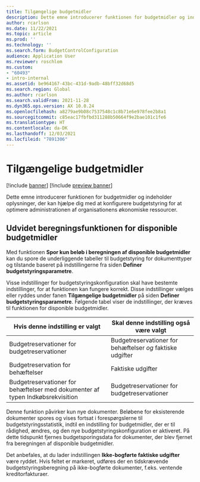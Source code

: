 ```yaml
---
title: Tilgængelige budgetmidler
description: Dette emne introducerer funktionen for budgetmidler og indeholder oplysninger, der kan hjælpe dig med at konfigurere budgetstyring for at optimere administrationen af organisationens økonomiske ressourcer.
author: rcarlson
ms.date: 11/22/2021
ms.topic: article
ms.prod: ''
ms.technology: ''
ms.search.form: BudgetControlConfiguration
audience: Application User
ms.reviewer: roschlom
ms.custom:
- "60493"
- intro-internal
ms.assetid: be964167-43bc-431d-9adb-48bff32d68d5
ms.search.region: Global
ms.author: rcarlson
ms.search.validFrom: 2021-11-28
ms.dyn365.ops.version: AX 10.0.24
ms.openlocfilehash: a8279ae9b08c7537548c1c8b71e6e978fee2b8a1
ms.sourcegitcommit: c85eac17fbfbd311288b50664f9e2bae101c1fe6
ms.translationtype: HT
ms.contentlocale: da-DK
ms.lasthandoff: 12/03/2021
ms.locfileid: "7891306"
---
```

# <a name="budget-funds-available"></a>Tilgængelige budgetmidler

[!include [banner](../includes/banner.md)]
[!include [preview banner](../includes/preview-banner.md)]

Dette emne introducerer funktionen for budgetmidler og indeholder oplysninger, der kan hjælpe dig med at konfigurere budgetstyring for at optimere administrationen af organisationens økonomiske ressourcer.

## <a name="enhanced-calculation-feature-for-budget-funds-available"></a>Udvidet beregningsfunktionen for disponible budgetmidler

Med funktionen **Spor kun beløb i beregningen af disponible budgetmidler** kan du spore de underliggende tabeller til budgetstyring for dokumenttyper og tilstande baseret på indstillingerne fra siden **Definer budgetstyringsparametre**.

Visse indstillinger for budgetstyringskonfiguration skal have bestemte indstillinger, for at funktionen kan fungere korrekt. Disse indstillinger vælges eller ryddes under fanen **Tilgængelige budgetmidler** på siden **Definer budgetstyringsparametre**. Følgende tabel viser de indstillinger, der kræves til funktionen for disponible budgetmidler.

| Hvis denne indstilling er valgt | Skal denne indstilling også være valgt |
| ------------------------- | -------------------------------- |
| Budgetreservationer for budgetreservationer | Budgetreservationer for behæftelser *og* faktiske udgifter |
| Budgetreservation for behæftelser | Faktiske udgifter |
| Budgetreservationer for behæftelser med dokumenter af typen Indkøbsrekvisition | Budgetreservationer for budgetreservationer |

Denne funktion påvirker kun nye dokumenter. Beløbene for eksisterende dokumenter spores og vises fortsat i forespørgslerne til budgetstyringsstatistik, indtil en indstilling for budgetmidler, der er til rådighed, ændres, og den nye budgetstyringskonfiguration er aktiveret. På dette tidspunkt fjernes budgetsporingsdata for dokumenter, der blev fjernet fra beregningen af disponible budgetmidler.

Det anbefales, at du lader indstillingen **Ikke-bogførte faktiske udgifter** være ryddet. Hvis feltet er markeret, udføres der en tidskrævende budgetstyringsberegning på ikke-bogførte dokumenter, f.eks. ventende kreditorfakturaer.
